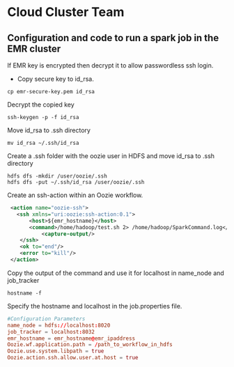 # Cloud Cluster Team

## Configuration and code to run a spark job in the EMR cluster

If EMR key is encrypted then decrypt it to allow passwordless ssh login.

* Copy secure key to id_rsa.
```
cp emr-secure-key.pem id_rsa
```
Decrypt the copied key
```
ssh-keygen -p -f id_rsa
```
Move id_rsa to .ssh directory 
```
mv id_rsa ~/.ssh/id_rsa 
```
Create a .ssh folder with the oozie user in HDFS and
move id_rsa to .ssh directory 
```
hdfs dfs -mkdir /user/oozie/.ssh
hdfs dfs -put ~/.ssh/id_rsa /user/oozie/.ssh
```
Create an ssh-action within an Oozie workflow. 

``` xml
 <action name="oozie-ssh">
   <ssh xmlns="uri:oozie:ssh-action:0.1">
       <host>${emr_hostname}</host>
       <command>/home/hadoop/test.sh 2> /home/hadoop/SparkCommand.log</command>
 	       <capture-output/>
    </ssh>
    <ok to="end"/>
    <error to="kill"/>
 </action>
```

Copy the output of the command and use it for localhost in name_node and job_tracker
```
hostname -f
```
Specify the hostname and localhost in the job.properties file. 

``` conf
#Configuration Parameters
name_node = hdfs://localhost:8020
job_tracker = localhost:8032
emr_hostname = emr_hostname@emr_ipaddress
Oozie.wf.application.path = /path_to_workflow_in_hdfs
Oozie.use.system.libpath = true
Oozie.action.ssh.allow.user.at.host = true
```
